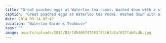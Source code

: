 ```yaml
---
title: "Great poached eggs at Waterloo tea rooms. Washed down with a strong flat white. Great way to start the day."
caption: "Great poached eggs at Waterloo tea rooms. Washed down with a strong flat white. Great way to start the day."
date: 2014-03-14 02:42
location: "Waterloo Gardens Teahouse"
tags: ""
image: assets/uploads/2014/03/7d5466747403f34f6fa3af627fab0cdb.jpg
---
```

